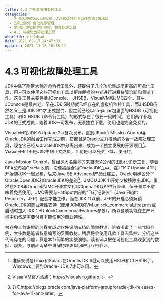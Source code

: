 ```yaml
---
title: 4.3 可视化故障处理工具
categories: 
  - 7 深入理解Java虛拟机：JVM高级特性与最佳实践(第3版)
  - 2第二部分 自动内存管理
  - 第4章 虚拟机性能监控、故障处理工具
  - 4.3 可视化故障处理工具
abbrlink: cfc2dead
date: 2021-09-17 14:47:03
updated: 2021-11-18 10:55:11
---
```

# 4.3 可视化故障处理工具
JDK中除了附带大量的命令行工具外，还提供了几个功能集成度更高的可视化工具，用户可以使用这些可视化工具以更加便捷的方式进行进程故障诊断和调试工作。这类工具主要包括JConsole、 JHSDB、VisualVM和JMC四个。其中，JConsole是最古老，早在JDK 5时期就已经存在的虚拟机监控工具，而JHSDB虽然名义上是JDK 9中才正式提供，但之前已经以sa-jdi.jar包里面的HSDB（可视化工具）和CLHSDB（命令行工具）的形式存在了很长一段时间[^1]。它们两个都是JDK的正式成员，随着JDK一同发布，无须独立下载，使用也是完全免费的。

VisualVM在JDK 6 Update 7中首次发布，直到JRockit Mission Control与OracleJDK的融合工作完成之前，它都曾是Oracle主力推动的多合一故障处理工具，现在它已经从OracleJDK中分离出来，成为一个独立发展的开源项目[^2]。VisualVM已不是JDK中的正式成员，但仍是可以免费下载、使用的。

Java Mission Control，曾经是大名鼎鼎的来自BEA公司的图形化诊断工具，随着BEA公司被Oracle 收购，它便被融合进OracleJDK之中。在JDK 7 Update 40时开始随JDK一起发布，后来Java SE Advanced产品线建立，Oracle明确区分了Oracle OpenJDK和OracleJDK的差别[^3]，JMC从JDK 11开始又被移除出JDK。虽然在2018年Oracle将JMC开源并交付给OpenJDK组织进行管理，但开源并不意味着免费使用，JMC需要与HotSpot内部的“飞行记录仪”（Java Flight Recorder，JFR）配合才能工作，而在JDK 11以前，JFR的开启必须解锁OracleJDK的商业特性支持（使用JCMD的VM.unlock_commercial_features或启动时加入-XX：+UnlockCommercialFeatures参数），所以这项功能在生产环境中仍然是需要付费才能使用的商业特性。

为避免本节讲解的内容变成对软件说明文档的简单翻译，笔者准备了一些代码样例，大多数是笔者特意编写的反面教材。稍后将会使用几款工具去监控、分析这些代码存在的问题，算是本节简单的实战演练。读者可以把在可视化工具观察到的数据、现象，与前面两章中讲解的理论知识进行互相验证。


[^1]: 准确来说是Linux和Solaris在OracleJDK 6就可以使用HSDB和CLHSDB了，Windows上要到Oracle- JDK 7才可以用。 
[^2]: VisualVM官方站点：https://visualvm.github.io。 
[^3]: 详见https://blogs.oracle.com/java-platform-group/oracle-jdk-releases-for-java-11-and-later。

